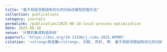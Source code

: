 ```yaml
---
title: "基于局部流程结构优化的归纳式模型挖掘方法"
collection: publications
category: journals
permalink: /publication/2025-06-18-local-process-optimization
date: 2025-06-18
venue: '计算机集成制造系统'
paperurl: 'https://doi.org/10.13196/j.cims.2025.BPM05'
citation: '<strong>焉佳馨</strong>, 刘聪, 苏轩, 等. 基于局部流程结构优化的归纳式模型挖掘方法 [J/OL]. <i>计算机集成制造系统</i>, 1-17 [2025-06-18]. <a href="https://doi.org/10.13196/j.cims.2025.BPM05">https://doi.org/10.13196/j.cims.2025.BPM05</a>.'
---
```

